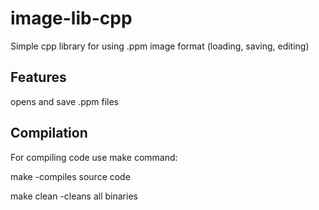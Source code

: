 # image-lib-cpp

Simple cpp library for using .ppm image format (loading, saving, editing)

## Features

opens and save .ppm files

## Compilation

For compiling code use make command:

make		-compiles source code

make clean	-cleans all binaries
